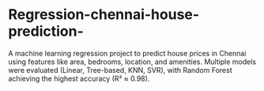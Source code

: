 # Regression-chennai-house-prediction-
A machine learning regression project to predict house prices in Chennai using features like area, bedrooms, location, and amenities. Multiple models were evaluated (Linear, Tree-based, KNN, SVR), with Random Forest achieving the highest accuracy (R² ≈ 0.98).
